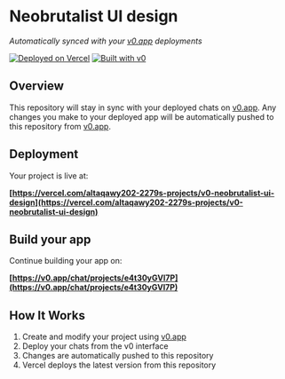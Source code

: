 # Neobrutalist UI design

*Automatically synced with your [v0.app](https://v0.app) deployments*

[![Deployed on Vercel](https://img.shields.io/badge/Deployed%20on-Vercel-black?style=for-the-badge&logo=vercel)](https://vercel.com/altaqawy202-2279s-projects/v0-neobrutalist-ui-design)
[![Built with v0](https://img.shields.io/badge/Built%20with-v0.app-black?style=for-the-badge)](https://v0.app/chat/projects/e4t30yGVl7P)

## Overview

This repository will stay in sync with your deployed chats on [v0.app](https://v0.app).
Any changes you make to your deployed app will be automatically pushed to this repository from [v0.app](https://v0.app).

## Deployment

Your project is live at:

**[https://vercel.com/altaqawy202-2279s-projects/v0-neobrutalist-ui-design](https://vercel.com/altaqawy202-2279s-projects/v0-neobrutalist-ui-design)**

## Build your app

Continue building your app on:

**[https://v0.app/chat/projects/e4t30yGVl7P](https://v0.app/chat/projects/e4t30yGVl7P)**

## How It Works

1. Create and modify your project using [v0.app](https://v0.app)
2. Deploy your chats from the v0 interface
3. Changes are automatically pushed to this repository
4. Vercel deploys the latest version from this repository
